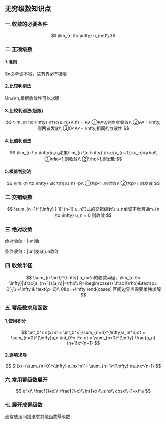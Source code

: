## 无穷级数知识点

### 一.收敛的必要条件

$$
\lim_{n \to \infty} u_n=0\\
$$

### 二.正项级数

#### 1.准则

Sn必单调不减，故有界必有极限

#### 2.比较判别法

Un≤Vn,根据收敛性可以求解

#### 3.比较判别法(极限)

$$
\lim_{n \to \infty} \frac{u_n}{v_n} = A\\
①A=0,则两者收敛\\
②A=+ \infty,则两者发散\\
③0<A<+ \infty,相同的敛散性
$$

#### 4.比值判别法

$$
\lim_{n \to \infty}u_n,如果\lim_{n \to \infty} \frac{u_{n+1}}{u_n}=\rho\\
①\rho<1,则收敛\\
②\rho>1,则发散
$$

#### 5.根值判别法

$$
\lim_{n \to \infty} \sqrt[n]{u_n}=p\\
①若p<1,则收敛\\
②若p>1,则发散
$$

### 二.交错级数

$$
\sum_{n=1}^{\infty} (-1)^{n-1} u_n形式的交错级数\\
u_n单调不增且\lim_{n \to \infty} u_n = 0,则收敛
$$

### 三.绝对收敛

绝对收敛：|un|收

条件收敛：|un|发散,un收敛

### 四.收敛半径


$$
\sum_{n \to 0}^{\infty} a_nx^n的收敛半径，\lim_{n \to \infty}|\frac{a_{n+1}}{a_n}|=\rho\\
R=\begin{cases}
\frac1{\rho}&\text{ρ≠０},\\
+\infty &
\text{ρ=0}\\
0&ρ=+\infty
\end{cases}
区间边界点需要单独求解
$$

### 五.幂级数求和函数

#### 1.使用积分

$$
\int_0^x s(x) dt = \int_0^x (\sum_{n=0}^{\infty}a_nt^n)dt = \sum_{n=0}^{\infty}a_n \int_0^x t^n dt = \sum_{n=0}^{\infty} \frac{a_n}{n+1}x^{n+1}
$$

#### 2.逐项求导

$$
S'(x)=(\sum_{n=0}^{\infty} a_nx^n)'= \sum_{n=1}^{\infty} na_nx^{n-1}
$$

### 六.常用幂级数展开

$$
e^x\\
\frac1{1+x}\\
\frac1{1-x}\\
ln(1+x)\\
sinx\\
cosx\\
(1+x)^a
$$

### 七.展开成幂级数

通常使用间接法求其他函数幂级数